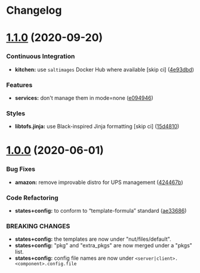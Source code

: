 # Changelog

# [1.1.0](https://github.com/saltstack-formulas/nut-formula/compare/v1.0.0...v1.1.0) (2020-09-20)


### Continuous Integration

* **kitchen:** use `saltimages` Docker Hub where available [skip ci] ([4e93dbd](https://github.com/saltstack-formulas/nut-formula/commit/4e93dbdf293be52c0320fe4eb5d9d35acf4f0433))


### Features

* **services:** don't manage them in mode=none ([e094946](https://github.com/saltstack-formulas/nut-formula/commit/e094946e42c05f9f750289d9a2ea487b156e0fe5))


### Styles

* **libtofs.jinja:** use Black-inspired Jinja formatting [skip ci] ([15d4810](https://github.com/saltstack-formulas/nut-formula/commit/15d48103fc8ba515f9cf49a042acbf9b08aeb89b))

# [1.0.0](https://github.com/saltstack-formulas/nut-formula/compare/v0.2.0...v1.0.0) (2020-06-01)


### Bug Fixes

* **amazon:** remove improvable distro for UPS management ([424467b](https://github.com/saltstack-formulas/nut-formula/commit/424467befc3332770313200375b7c7ebb91867bb))


### Code Refactoring

* **states+config:** to conform to “template-formula” standard ([ae33686](https://github.com/saltstack-formulas/nut-formula/commit/ae33686a90ce44c9f35a06a670a3370cfbf02680))


### BREAKING CHANGES

* **states+config:** the templates are now under "nut/files/default".
* **states+config:** "pkg" and "extra_pkgs" are now merged under a "pkgs" list.
* **states+config:** config file names are now under `<server|client>.<component>.config.file`
